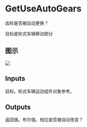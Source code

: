 # GetUseAutoGears

齿轮是否被自动更换？

目标是轮式车辆移动部分

## 图示

![]($-20221218-19050806.png)

## Inputs

目标。轮式车辆运动组件对象参考。  

## Outputs

返回值。布尔值。档位是否被自动改变？
